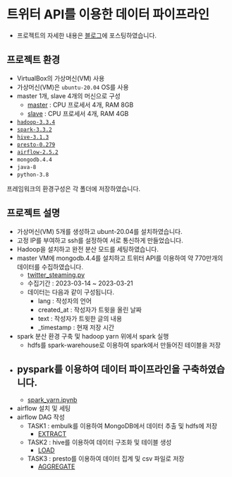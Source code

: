 # 트위터 API를 이용한 데이터 파이프라인
- 프로젝트의 자세한 내용은 [블로그](https://my-develop-note.tistory.com/233)에 포스팅하였습니다.

## 프로젝트 환경
- VirtualBox의 가상머신(VM) 사용
- 가상머신(VM)은 `ubuntu-20.04` OS를 사용
- master 1개, slave 4개의 머신으로 구성
  - [master](master_node.bashrc) : CPU 프로세서 4개, RAM 8GB
  - [slave](slave_node.bashrc) : CPU 프로세서 4개, RAM 4GB
- [`hadoop-3.3.4`](/hadoop)
- [`spark-3.3.2`](/spark)
- [`hive-3.1.3`](/hive)
- [`presto-0.279`](/presto)
- [`airflow-2.5.2`](/airflow)
- `mongodb.4.4`
- `java-8`
- `python-3.8`

프레임워크의 환경구성은 각 폴더에 저장하였습니다.

## 프로젝트 설명
- 가상머신(VM) 5개를 생성하고 ubunt-20.04를 설치하였습니다.
- 고정 IP를 부여하고 ssh를 설정하여 서로 통신하게 만들었습니다.
- Hadoop을 설치하고 완전 분산 모드를 세팅하였습니다.  
- master VM에 mongodb.4.4를 설치하고 트위터 API를 이용하여 약 770만개의 데이터를 수집하였습니다.
  - [twitter_steaming.py](twitter_streaming.py)
  - 수집기간 : 2023-03-14 ~ 2023-03-21 
  - 데이터는 다음과 같이 구성됩니다.
    - lang : 작성자의 언어
    - created_at : 작성자가 트윗을 올린 날짜
    - text : 작성자가 트윗한 글의 내용
    - _timestamp : 현재 저장 시간
- spark 분산 환경 구축 및 hadoop yarn 위에서 spark 실행
  - hdfs를 spark-warehouse로 이용하여 spark에서 만들어진 테이블을 저장
- pyspark를 이용하여 데이터 파이프라인을 구축하였습니다.
  - 
  - [spark_yarn.ipynb](spark_yarn.ipynb)
- airflow 설치 및 세팅
- airflow DAG 작성
  - TASK1 : embulk를 이용하여 MongoDB에서 데이터 추출 및 hdfs에 저장
    - [EXTRACT](airflow/dags/utils/etl.py)
  - TASK2 : hive를 이용하여 데이터 구조화 및 테이블 생성
    - [LOAD](airflow/dags/utils/etl.py)
  - TASK3 : presto를 이용하여 데이터 집계 및 csv 파일로 저장
    - [AGGREGATE](airflow/dags/utils/etl.py)
    
   
